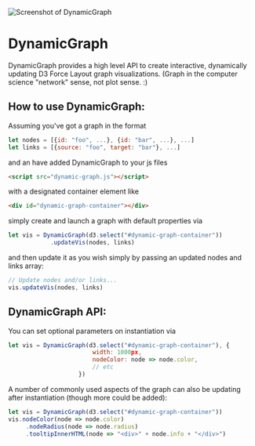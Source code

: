 ![Screenshot of DynamicGraph](https://raw.githubusercontent.com/davidnmora/dynamic-graph/master/dynamic-graph-screenshot.png "Screenshot of DynamicGraph")

# DynamicGraph
DynamicGraph provides a high level API to create interactive, dynamically updating D3 Force Layout graph visualizations. (Graph in the computer science "network" sense, not plot sense. :)

## How to use DynamicGraph:
Assuming you've got a graph in the format 
```javascript
let nodes = [{id: "foo", ...}, {id: "bar", ...}, ...]
let links = [{source: "foo", target: "bar"}, ...]
```
and an have added DynamicGraph to your js files
```html
<script src="dynamic-graph.js"></script>
```
with a designated container element like
```html
<div id="dynamic-graph-container"></div>
```
simply create and launch a graph with default properties via
```javascript
let vis = DynamicGraph(d3.select("#dynamic-graph-container"))
            .updateVis(nodes, links)
```
and then update it as you wish simply by passing an updated nodes and links array:
```javascript
// Update nodes and/or links...
vis.updateVis(nodes, links)
```
## DynamicGraph API:
You can set optional parameters on instantiation via
```javascript
let vis = DynamicGraph(d3.select("#dynamic-graph-container"), {
					 	width: 1000px, 
					 	nodeColor: node => node.color,
					 	// etc
					})
```
A number of commonly used aspects of the graph can also be updating after instantiation (though more could be added):
```javascript
let vis = DynamicGraph(d3.select("#dynamic-graph-container"))
vis.nodeColor(node => node.color)
	 .nodeRadius(node => node.radius)
	 .tooltipInnerHTML(node => "<div>" + node.info + "</div>")
```

